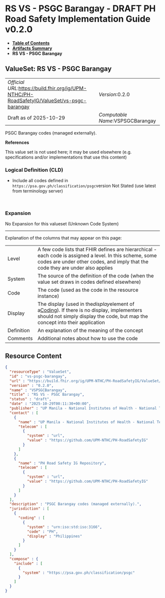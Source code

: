 # RS VS - PSGC Barangay - DRAFT PH Road Safety Implementation Guide v0.2.0

* [**Table of Contents**](toc.md)
* [**Artifacts Summary**](artifacts.md)
* **RS VS - PSGC Barangay**

## ValueSet: RS VS - PSGC Barangay 

| | |
| :--- | :--- |
| *Official URL*:https://build.fhir.org/ig/UPM-NTHC/PH-RoadSafetyIG/ValueSet/vs-psgc-barangay | *Version*:0.2.0 |
| Draft as of 2025-10-29 | *Computable Name*:VSPSGCBarangay |

 
PSGC Barangay codes (managed externally). 

 **References** 

This value set is not used here; it may be used elsewhere (e.g. specifications and/or implementations that use this content)

### Logical Definition (CLD)

* Include all codes defined in `https://psa.gov.ph/classification/psgc`version Not Stated (use latest from terminology server)

 

### Expansion

No Expansion for this valueset (Unknown Code System)

-------

 Explanation of the columns that may appear on this page: 

| | |
| :--- | :--- |
| Level | A few code lists that FHIR defines are hierarchical - each code is assigned a level. In this scheme, some codes are under other codes, and imply that the code they are under also applies |
| System | The source of the definition of the code (when the value set draws in codes defined elsewhere) |
| Code | The code (used as the code in the resource instance) |
| Display | The display (used in the*display*element of a[Coding](http://hl7.org/fhir/R4/datatypes.html#Coding)). If there is no display, implementers should not simply display the code, but map the concept into their application |
| Definition | An explanation of the meaning of the concept |
| Comments | Additional notes about how to use the code |



## Resource Content

```json
{
  "resourceType" : "ValueSet",
  "id" : "vs-psgc-barangay",
  "url" : "https://build.fhir.org/ig/UPM-NTHC/PH-RoadSafetyIG/ValueSet/vs-psgc-barangay",
  "version" : "0.2.0",
  "name" : "VSPSGCBarangay",
  "title" : "RS VS - PSGC Barangay",
  "status" : "draft",
  "date" : "2025-10-29T00:11:30+00:00",
  "publisher" : "UP Manila - National Institutes of Health - National Telehealth Center",
  "contact" : [
    {
      "name" : "UP Manila - National Institutes of Health - National Telehealth Center",
      "telecom" : [
        {
          "system" : "url",
          "value" : "https://github.com/UPM-NTHC/PH-RoadSafetyIG"
        }
      ]
    },
    {
      "name" : "PH Road Safety IG Repository",
      "telecom" : [
        {
          "system" : "url",
          "value" : "https://github.com/UPM-NTHC/PH-RoadSafetyIG"
        }
      ]
    }
  ],
  "description" : "PSGC Barangay codes (managed externally).",
  "jurisdiction" : [
    {
      "coding" : [
        {
          "system" : "urn:iso:std:iso:3166",
          "code" : "PH",
          "display" : "Philippines"
        }
      ]
    }
  ],
  "compose" : {
    "include" : [
      {
        "system" : "https://psa.gov.ph/classification/psgc"
      }
    ]
  }
}

```

